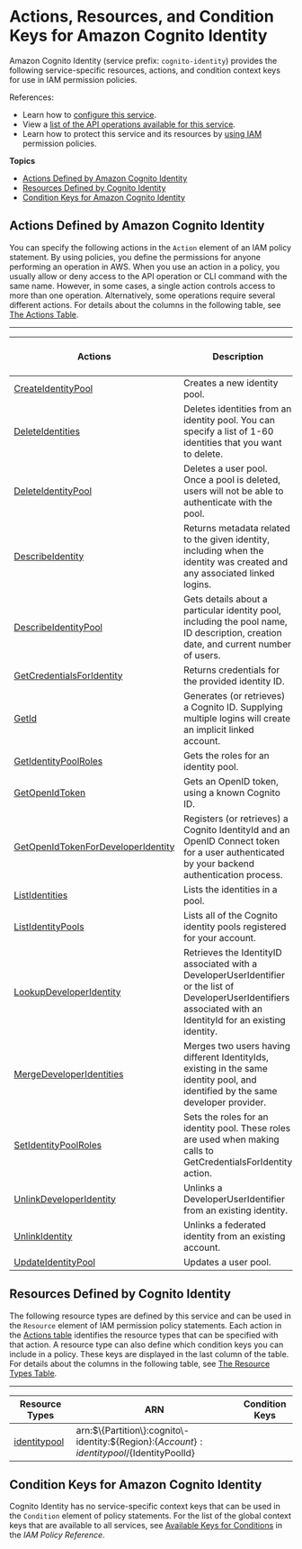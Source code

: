 # Actions, Resources, and Condition Keys for Amazon Cognito Identity<a name="list_amazoncognitoidentity"></a>

Amazon Cognito Identity \(service prefix: `cognito-identity`\) provides the following service\-specific resources, actions, and condition context keys for use in IAM permission policies\.

References:
+ Learn how to [configure this service](http://docs.aws.amazon.com/cognito/latest/developerguide/)\.
+ View a [list of the API operations available for this service](http://docs.aws.amazon.com/cognitoidentity/latest/APIReference/)\.
+ Learn how to protect this service and its resources by [using IAM](http://docs.aws.amazon.com/cognito/latest/developerguide/cognito-identity.html) permission policies\.

**Topics**
+ [Actions Defined by Amazon Cognito Identity](#amazoncognitoidentity-actions-as-permissions)
+ [Resources Defined by Cognito Identity](#amazoncognitoidentity-resources-for-iam-policies)
+ [Condition Keys for Amazon Cognito Identity](#amazoncognitoidentity-policy-keys)

## Actions Defined by Amazon Cognito Identity<a name="amazoncognitoidentity-actions-as-permissions"></a>

You can specify the following actions in the `Action` element of an IAM policy statement\. By using policies, you define the permissions for anyone performing an operation in AWS\. When you use an action in a policy, you usually allow or deny access to the API operation or CLI command with the same name\. However, in some cases, a single action controls access to more than one operation\. Alternatively, some operations require several different actions\. For details about the columns in the following table, see [The Actions Table](reference_policies_actions-resources-contextkeys.md#actions_table)\.


****  

| Actions | Description | Access Level | Resource Types \(\*required\) | Condition Keys | Dependent Actions | 
| --- | --- | --- | --- | --- | --- | 
| [CreateIdentityPool](http://docs.aws.amazon.com/cognitoidentity/latest/APIReference/API_CreateIdentityPool.html) | Creates a new identity pool\. | Write |  |  |  | 
| [DeleteIdentities](http://docs.aws.amazon.com/cognitoidentity/latest/APIReference/API_DeleteIdentities.html) | Deletes identities from an identity pool\. You can specify a list of 1\-60 identities that you want to delete\. | Write |  |  |  | 
| [DeleteIdentityPool](http://docs.aws.amazon.com/cognitoidentity/latest/APIReference/API_DeleteIdentityPool.html) | Deletes a user pool\. Once a pool is deleted, users will not be able to authenticate with the pool\. | Write | [identitypool\*](#amazoncognitoidentity-identitypool)  |  |  | 
| [DescribeIdentity](http://docs.aws.amazon.com/cognitoidentity/latest/APIReference/API_DescribeIdentity.html) | Returns metadata related to the given identity, including when the identity was created and any associated linked logins\. | Read |  |  |  | 
| [DescribeIdentityPool](http://docs.aws.amazon.com/cognitoidentity/latest/APIReference/API_DescribeIdentityPool.html) | Gets details about a particular identity pool, including the pool name, ID description, creation date, and current number of users\. | Read | [identitypool\*](#amazoncognitoidentity-identitypool)  |  |  | 
| [GetCredentialsForIdentity](http://docs.aws.amazon.com/cognitoidentity/latest/APIReference/API_GetCredentialsForIdentity.html) | Returns credentials for the provided identity ID\. | Read |  |  |  | 
| [GetId](http://docs.aws.amazon.com/cognitoidentity/latest/APIReference/API_GetId.html) | Generates \(or retrieves\) a Cognito ID\. Supplying multiple logins will create an implicit linked account\. | Write |  |  |  | 
| [GetIdentityPoolRoles](http://docs.aws.amazon.com/cognitoidentity/latest/APIReference/API_GetIdentityPoolRoles.html) | Gets the roles for an identity pool\. | Read | [identitypool\*](#amazoncognitoidentity-identitypool)  |  |  | 
| [GetOpenIdToken](http://docs.aws.amazon.com/cognitoidentity/latest/APIReference/API_GetOpenIdToken.html) | Gets an OpenID token, using a known Cognito ID\. | Read |  |  |  | 
| [GetOpenIdTokenForDeveloperIdentity](http://docs.aws.amazon.com/cognitoidentity/latest/APIReference/API_GetOpenIdTokenForDeveloperIdentity.html) | Registers \(or retrieves\) a Cognito IdentityId and an OpenID Connect token for a user authenticated by your backend authentication process\. | Read | [identitypool\*](#amazoncognitoidentity-identitypool)  |  |  | 
| [ListIdentities](http://docs.aws.amazon.com/cognitoidentity/latest/APIReference/API_ListIdentities.html) | Lists the identities in a pool\. | List | [identitypool\*](#amazoncognitoidentity-identitypool)  |  |  | 
| [ListIdentityPools](http://docs.aws.amazon.com/cognitoidentity/latest/APIReference/API_ListIdentityPools.html) | Lists all of the Cognito identity pools registered for your account\. | List |  |  |  | 
| [LookupDeveloperIdentity](http://docs.aws.amazon.com/cognitoidentity/latest/APIReference/API_LookupDeveloperIdentity.html) | Retrieves the IdentityID associated with a DeveloperUserIdentifier or the list of DeveloperUserIdentifiers associated with an IdentityId for an existing identity\. | Read | [identitypool\*](#amazoncognitoidentity-identitypool)  |  |  | 
| [MergeDeveloperIdentities](http://docs.aws.amazon.com/cognitoidentity/latest/APIReference/API_MergeDeveloperIdentities.html) | Merges two users having different IdentityIds, existing in the same identity pool, and identified by the same developer provider\. | Write | [identitypool\*](#amazoncognitoidentity-identitypool)  |  |  | 
| [SetIdentityPoolRoles](http://docs.aws.amazon.com/cognitoidentity/latest/APIReference/API_SetIdentityPoolRoles.html) | Sets the roles for an identity pool\. These roles are used when making calls to GetCredentialsForIdentity action\. | Write |  |  |  | 
| [UnlinkDeveloperIdentity](http://docs.aws.amazon.com/cognitoidentity/latest/APIReference/API_UnlinkDeveloperIdentity.html) | Unlinks a DeveloperUserIdentifier from an existing identity\. | Write | [identitypool\*](#amazoncognitoidentity-identitypool)  |  |  | 
| [UnlinkIdentity](http://docs.aws.amazon.com/cognitoidentity/latest/APIReference/API_UnlinkIdentity.html) | Unlinks a federated identity from an existing account\. | Write |  |  |  | 
| [UpdateIdentityPool](http://docs.aws.amazon.com/cognitoidentity/latest/APIReference/API_UpdateIdentityPool.html) | Updates a user pool\. | Write | [identitypool\*](#amazoncognitoidentity-identitypool)  |  |  | 

## Resources Defined by Cognito Identity<a name="amazoncognitoidentity-resources-for-iam-policies"></a>

The following resource types are defined by this service and can be used in the `Resource` element of IAM permission policy statements\. Each action in the [Actions table](#amazoncognitoidentity-actions-as-permissions) identifies the resource types that can be specified with that action\. A resource type can also define which condition keys you can include in a policy\. These keys are displayed in the last column of the table\. For details about the columns in the following table, see [The Resource Types Table](reference_policies_actions-resources-contextkeys.md#resources_table)\.


****  

| Resource Types | ARN | Condition Keys | 
| --- | --- | --- | 
| [identitypool](http://docs.aws.amazon.com/cognito/latest/developerguide/identity-pools.html) | arn:$\{Partition\}:cognito\-identity:$\{Region\}:$\{Account\}:identitypool/$\{IdentityPoolId\} |  | 

## Condition Keys for Amazon Cognito Identity<a name="amazoncognitoidentity-policy-keys"></a>

Cognito Identity has no service\-specific context keys that can be used in the `Condition` element of policy statements\. For the list of the global context keys that are available to all services, see [Available Keys for Conditions](http://docs.aws.amazon.com/IAM/latest/UserGuide/reference_policies_condition-keys.html#AvailableKeys) in the *IAM Policy Reference*\.